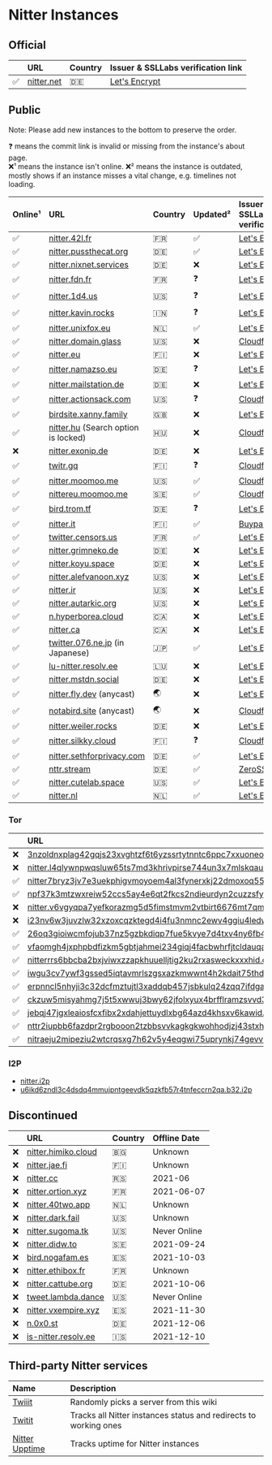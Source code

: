 # Nitter Instances

## Official

|    | URL                              | Country | Issuer & SSLLabs verification&nbsp;link                                    |
| :- | :------------------------------- | :------ | :------------------------------------------------------------------------- |
| ✅ | [nitter.net](https://nitter.net) | 🇩🇪      | [Let's Encrypt](https://www.ssllabs.com/ssltest/analyze.html?d=nitter.net) |

## Public

Note: Please add new instances to the bottom to preserve the order.

<!--
- nitter.snopyta.org admin ask us to "hide it from the top, otherwise it might get as popular as invidious"
-->

❓ means the commit link is invalid or missing from the instance's about page. \
❌¹ means the instance isn't online.
❌² means the instance is outdated, mostly shows if an instance misses a vital change, e.g. timelines not loading.

|Online¹| URL                                                            | Country | Updated² | Issuer & SSLLabs verification&nbsp;link                                                   |
| :-- | :------------------------------------------------------------- | :------ | :------ | :---------------------------------------------------------------------------------------- |
| ✅  | [nitter.42l.fr](https://nitter.42l.fr/)                        | 🇫🇷      | ✅      | [Let's Encrypt](https://www.ssllabs.com/ssltest/analyze.html?d=nitter.42l.fr)             |
| ✅  | [nitter.pussthecat.org](https://nitter.pussthecat.org)         | 🇩🇪      | ✅      | [Let's Encrypt](https://www.ssllabs.com/ssltest/analyze.html?d=nitter.pussthecat.org)     |
| ✅  | [nitter.nixnet.services](https://nitter.nixnet.services/)      | 🇩🇪      | ❌      | [Let's Encrypt](https://www.ssllabs.com/ssltest/analyze.html?d=nitter.nixnet.services)    |
| ✅  | [nitter.fdn.fr](https://nitter.fdn.fr/)                        | 🇫🇷      | ❓      | [Let's Encrypt](https://www.ssllabs.com/ssltest/analyze.html?d=nitter.fdn.fr)             |
| ✅  | [nitter.1d4.us](https://nitter.1d4.us/)                        | 🇺🇸      | ❓      | [Let's Encrypt](https://www.ssllabs.com/ssltest/analyze.html?d=nitter.1d4.us)             |
| ✅  | [nitter.kavin.rocks](https://nitter.kavin.rocks)               | 🇮🇳      | ❓      | [Let's Encrypt](https://www.ssllabs.com/ssltest/analyze.html?d=nitter.kavin.rocks)        |
| ✅  | [nitter.unixfox.eu](https://nitter.unixfox.eu)                 | 🇳🇱      | ✅      | [Let's Encrypt](https://www.ssllabs.com/ssltest/analyze.html?d=nitter.unixfox.eu)         |
| ✅  | [nitter.domain.glass](https://nitter.domain.glass)             | 🇺🇸      | ❌      | [Cloudflare](https://www.ssllabs.com/ssltest/analyze.html?d=nitter.domain.glass)          |
| ✅  | [nitter.eu](https://nitter.eu)                                 | 🇫🇮      | ❌      | [Let's Encrypt](https://www.ssllabs.com/ssltest/analyze.html?d=nitter.eu)                 |
| ✅  | [nitter.namazso.eu](https://nitter.namazso.eu)                 | 🇩🇪      | ❓      | [Let's Encrypt](https://www.ssllabs.com/ssltest/analyze.html?d=nitter.namazso.eu)         |
| ✅  | [nitter.mailstation.de](https://nitter.mailstation.de)         | 🇩🇪      | ❌      | [Let's Encrypt](https://www.ssllabs.com/ssltest/analyze.html?d=nitter.mailstation.de)     |
| ✅  | [nitter.actionsack.com](https://nitter.actionsack.com)         | 🇺🇸      | ❓      | [Cloudflare](https://www.ssllabs.com/ssltest/analyze.html?d=nitter.actionsack.com)        |
| ✅  | [birdsite.xanny.family](https://birdsite.xanny.family)         | 🇬🇧      | ❌      | [Let's Encrypt](https://www.ssllabs.com/ssltest/analyze.html?d=birdsite.xanny.family)     |
| ✅  | [nitter.hu](https://nitter.hu) (Search option is locked)       | 🇭🇺      | ❌      | [Cloudflare](https://www.ssllabs.com/ssltest/analyze.html?d=nitter.hu)                    |
| ❌  | [nitter.exonip.de](https://nitter.exonip.de/)                  | 🇩🇪      | ❌      | [Let's Encrypt](https://www.ssllabs.com/ssltest/analyze.html?d=nitter.exonip.de)          |
| ✅  | [twitr.gq](https://twitr.gq/)                                  | 🇫🇮      | ❓      | [Cloudflare](https://www.ssllabs.com/ssltest/analyze.html?d=twitr.gq)                     |
| ✅  | [nitter.moomoo.me](https://nitter.moomoo.me)                   | 🇺🇸      | ✅      | [Cloudflare](https://www.ssllabs.com/ssltest/analyze.html?d=nitter.moomoo.me)             |
| ✅  | [nittereu.moomoo.me](https://nittereu.moomoo.me)                   | 🇸🇪      | ✅      | [Cloudflare](https://www.ssllabs.com/ssltest/analyze.html?d=nittereu.moomoo.me)             |
| ✅  | [bird.trom.tf](https://bird.trom.tf/)                          | 🇩🇪      | ❓      | [Let's Encrypt](https://www.ssllabs.com/ssltest/analyze.html?d=bird.trom.tf)              |
| ✅  | [nitter.it](https://nitter.it)                                 | 🇫🇮      | ✅      | [Buypass](https://www.ssllabs.com/ssltest/analyze.html?d=nitter.it)                       |
| ✅  | [twitter.censors.us](https://twitter.censors.us)               | 🇫🇷      | ✅      | [Let's Encrypt](https://www.ssllabs.com/ssltest/analyze.html?d=twitter.censors.us)        |
| ✅  | [nitter.grimneko.de](https://nitter.grimneko.de)               | 🇩🇪      | ❌      | [Let's Encrypt](https://www.ssllabs.com/ssltest/analyze.html?d=nitter.grimneko.de)        |
| ✅  | [nitter.koyu.space](https://nitter.koyu.space/)                | 🇩🇪      | ❌      | [Let's Encrypt](https://www.ssllabs.com/ssltest/analyze.html?d=nitter.koyu.space)         |
| ✅  | [nitter.alefvanoon.xyz](https://nitter.alefvanoon.xyz/)        | 🇺🇸      | ❌      | [Let's Encrypt](https://www.ssllabs.com/ssltest/analyze.html?d=nitter.alefvanoon.xyz)     |
| ✅  | [nitter.ir](https://nitter.ir/)                                | 🇺🇸      | ❌      | [Let's Encrypt](https://www.ssllabs.com/ssltest/analyze.html?d=nitter.ir)                 |
| ✅  | [nitter.autarkic.org](https://nitter.autarkic.org/)            | 🇺🇸      | ❌      | [Let's Encrypt](https://www.ssllabs.com/ssltest/analyze.html?d=nitter.autarkic.org)       |
| ✅  | [n.hyperborea.cloud](https://n.hyperborea.cloud/)              | 🇨🇦      | ❌      | [Let's Encrypt](https://www.ssllabs.com/ssltest/analyze.html?d=n.hyperborea.cloud)        |
| ✅  | [nitter.ca](https://nitter.ca/)                                | 🇨🇦      | ❌      | [Let's Encrypt](https://www.ssllabs.com/ssltest/analyze.html?d=nitter.ca)                 |
| ✅  | [twitter.076.ne.jp](https://twitter.076.ne.jp) (in Japanese)   | 🇯🇵      | ✅      | [Let's Encrypt](https://www.ssllabs.com/ssltest/analyze.html?d=twitter.076.ne.jp)         |
| ✅  | [lu-nitter.resolv.ee](https://lu-nitter.resolv.ee)             | 🇱🇺      | ❌      | [Let's Encrypt](https://www.ssllabs.com/ssltest/analyze.html?d=lu-nitter.resolv.ee)       |
| ✅  | [nitter.mstdn.social](https://nitter.mstdn.social)             | 🇩🇪      | ❌      | [Let's Encrypt](https://www.ssllabs.com/ssltest/analyze.html?d=nitter.mstdn.social)       |
| ✅  | [nitter.fly.dev](https://nitter.fly.dev) (anycast)             | 🌏      | ❌      | [Let's Encrypt](https://www.ssllabs.com/ssltest/analyze.html?d=nitter.fly.dev)            |
| ✅  | [notabird.site](https://notabird.site) (anycast)               | 🌏      | ❌      | [Cloudflare](https://www.ssllabs.com/ssltest/analyze.html?d=notabird.site)                |
| ✅  | [nitter.weiler.rocks](https://nitter.weiler.rocks)             | 🇩🇪      | ❌      | [Let's Encrypt](https://www.ssllabs.com/ssltest/analyze.html?d=nitter.weiler.rocks)       |
| ✅  | [nitter.silkky.cloud](https://nitter.silkky.cloud)             | 🇫🇮      | ❓      | [Cloudflare](https://www.ssllabs.com/ssltest/analyze.html?d=nitter.silkky.cloud)          |
| ✅  | [nitter.sethforprivacy.com](https://nitter.sethforprivacy.com) | 🇩🇪      | ✅      | [Let's Encrypt](https://www.ssllabs.com/ssltest/analyze.html?d=nitter.sethforprivacy.com) |
| ✅  | [nttr.stream](https://nttr.stream)                             | 🇩🇪      | ✅      | [ZeroSSL](https://www.ssllabs.com/ssltest/analyze.html?d=nttr.stream)                     |
| ✅  | [nitter.cutelab.space](https://nitter.cutelab.space)           | 🇺🇸      | ✅      | [Let's Encrypt](https://www.ssllabs.com/ssltest/analyze.html?d=nitter.cutelab.space)      |
| ✅  | [nitter.nl](https://nitter.nl)                                 | 🇳🇱      | ✅      | [Let's Encrypt](https://www.ssllabs.com/ssltest/analyze.html?d=nitter.nl)                 |
### Tor

|     | URL                                                                                                                                                    |
| :-- | :----------------------------------------------------------------------------------------------------------------------------------------------------- |
| ❌  | [3nzoldnxplag42gqjs23xvghtzf6t6yzssrtytnntc6ppc7xxuoneoad.onion](http://3nzoldnxplag42gqjs23xvghtzf6t6yzssrtytnntc6ppc7xxuoneoad.onion/)               |
| ❌  | [nitter.l4qlywnpwqsluw65ts7md3khrivpirse744un3x7mlskqauz5pyuzgqd.onion](http://nitter.l4qlywnpwqsluw65ts7md3khrivpirse744un3x7mlskqauz5pyuzgqd.onion/) |
| ✅  | [nitter7bryz3jv7e3uekphigvmoyoem4al3fynerxkj22dmoxoq553qd.onion](http://nitter7bryz3jv7e3uekphigvmoyoem4al3fynerxkj22dmoxoq553qd.onion/)               |
| ✅  | [npf37k3mtzwxreiw52ccs5ay4e6qt2fkcs2ndieurdyn2cuzzsfyfvid.onion](http://npf37k3mtzwxreiw52ccs5ay4e6qt2fkcs2ndieurdyn2cuzzsfyfvid.onion/)               |
| ❌  | [nitter.v6vgyqpa7yefkorazmg5d5fimstmvm2vtbirt6676mt7qmllrcnwycqd.onion](http://nitter.v6vgyqpa7yefkorazmg5d5fimstmvm2vtbirt6676mt7qmllrcnwycqd.onion/) |
| ❌  | [i23nv6w3juvzlw32xzoxcqzktegd4i4fu3nmnc2ewv4ggiu4ledwklad.onion](http://i23nv6w3juvzlw32xzoxcqzktegd4i4fu3nmnc2ewv4ggiu4ledwklad.onion/)               |
| ✅  | [26oq3gioiwcmfojub37nz5gzbkdiqp7fue5kvye7d4txv4ny6fb4wwid.onion](http://26oq3gioiwcmfojub37nz5gzbkdiqp7fue5kvye7d4txv4ny6fb4wwid.onion/)               |
| ✅  | [vfaomgh4jxphpbdfizkm5gbtjahmei234giqj4facbwhrfjtcldauqad.onion](http://vfaomgh4jxphpbdfizkm5gbtjahmei234giqj4facbwhrfjtcldauqad.onion/)               |
| ✅  | [nitterrrs6bbcba2bxjviwxzzapkhuuelljtig2ku2rxasweckxxxhid.onion](http://nitterrrs6bbcba2bxjviwxzzapkhuuelljtig2ku2rxasweckxxxhid.onion/)               |
| ✅  | [iwgu3cv7ywf3gssed5iqtavmrlszgsxazkmwwnt4h2kdait75thdyrqd.onion](http://iwgu3cv7ywf3gssed5iqtavmrlszgsxazkmwwnt4h2kdait75thdyrqd.onion/)               |
| ✅  | [erpnncl5nhyji3c32dcfmztujtl3xaddqb457jsbkulq24zqq7ifdgad.onion](http://erpnncl5nhyji3c32dcfmztujtl3xaddqb457jsbkulq24zqq7ifdgad.onion/)               |
| ✅  | [ckzuw5misyahmg7j5t5xwwuj3bwy62jfolxyux4brfflramzsvvd3syd.onion](http://ckzuw5misyahmg7j5t5xwwuj3bwy62jfolxyux4brfflramzsvvd3syd.onion/)               |
| ✅  | [jebqj47jgxleaiosfcxfibx2xdahjettuydlxbg64azd4khsxv6kawid.onion](http://jebqj47jgxleaiosfcxfibx2xdahjettuydlxbg64azd4khsxv6kawid.onion/)               |
| ✅  | [nttr2iupbb6fazdpr2rgbooon2tzbbsvvkagkgkwohhodjzj43stxhad.onion](http://nttr2iupbb6fazdpr2rgbooon2tzbbsvvkagkgkwohhodjzj43stxhad.onion/)               |
| ✅  | [nitraeju2mipeziu2wtcrqsxg7h62v5y4eqgwi75uprynkj74gevvuqd.onion](http://nitraeju2mipeziu2wtcrqsxg7h62v5y4eqgwi75uprynkj74gevvuqd.onion/)  
### I2P

-   [nitter.i2p](http://axd6uavsstsrvstva4mzlzh4ct76rc6zdug3nxdgeitrzczhzf4q.b32.i2p/)
-   [u6ikd6zndl3c4dsdq4mmujpntgeevdk5qzkfb57r4tnfeccrn2qa.b32.i2p](http://u6ikd6zndl3c4dsdq4mmujpntgeevdk5qzkfb57r4tnfeccrn2qa.b32.i2p/)

## Discontinued

|    | URL                                                    | Country | Offline Date |
| :- | :----------------------------------------------------- | :------ | :----------- |
| ❌ | [nitter.himiko.cloud](https://nitter.himiko.cloud)     | 🇧🇬      | Unknown      |
| ❌ | [nitter.jae.fi](https://nitter.jae.fi)                 | 🇫🇮      | Unknown      |
| ❌ | [nitter.cc](https://nitter.cc)                         | 🇷🇸      | 2021-06      |
| ❌ | [nitter.ortion.xyz](https://nitter.ortion.xyz)         | 🇫🇷      | 2021-06-07   |
| ❌ | [nitter.40two.app](https://nitter.40two.app)           | 🇳🇱      | Unknown      |
| ❌ | [nitter.dark.fail](https://nitter.dark.fail)           | 🇺🇸      | Unknown      |
| ❌ | [nitter.sugoma.tk](https://nitter.sugoma.tk)           | 🇺🇸      | Never Online |
| ❌ | [nitter.didw.to](https://nitter.didw.to)               | 🇸🇪      | 2021-09-24   |
| ❌ | [bird.nogafam.es](https://bird.nogafam.es)             | 🇪🇸      | 2021-10-03   |
| ❌ | [nitter.ethibox.fr](https://nitter.ethibox.fr)         | 🇫🇷      | Unknown      |
| ❌ | [nitter.cattube.org](https://nitter.cattube.org/)      | 🇩🇪      | 2021-10-06   |
| ❌ | [tweet.lambda.dance](https://tweet.lambda.dance)       | 🇺🇸      | Never Online |
| ❌ | [nitter.vxempire.xyz](https://nitter.vxempire.xyz)     | 🇪🇸      | 2021-11-30   |
| ❌ | [n.0x0.st](https://n.0x0.st/)                          | 🇩🇪      | 2021-12-06   |
| ❌ | [is-nitter.resolv.ee](https://is-nitter.resolv.ee)     | 🇮🇸      | 2021-12-10   |


## Third-party Nitter services

| Name                                                          | Description                                                      |
| :------------------------------------------------------------ | :--------------------------------------------------------------- |
| [Twiiit](https://twiiit.com)                                  | Randomly picks a server from this wiki                           |
| [Twitit](https://twitit.gq)                                   | Tracks all Nitter instances status and redirects to working ones |
| [Nitter Upptime](https://xnaas.github.io/nitter-instances/)   | Tracks uptime for Nitter instances  |
